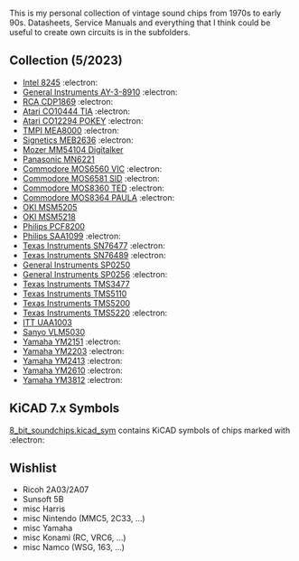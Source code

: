 
This is my personal collection of vintage sound chips from 1970s to early 90s. Datasheets, Service Manuals and everything that I think could be useful to create own circuits is in the subfolders. 

## Collection (5/2023)
+ [Intel 8245](8245) :electron:
+ [General Instruments AY-3-8910](AY-3-8910) :electron:
+ [RCA CDP1869](CDP1869) :electron:  
+ [Atari CO10444 TIA](CO10444_TIA) :electron:
+ [Atari CO12294 POKEY](CO12294_POKEY) :electron:
+ [TMPI MEA8000](MEA8000) :electron:
+ [Signetics MEB2636](MEB2636) :electron:
+ [Mozer MM54104 Digitalker](MM54104)
+ [Panasonic MN6221](MN6221)
+ [Commodore MOS6560 VIC](MOS6560_VIC) :electron:
+ [Commodore MOS6581 SID](MOS6581_SID) :electron:
+ [Commodore MOS8360 TED](MOS8360_TED) :electron:
+ [Commodore MOS8364 PAULA](MOS8364_PAULA) :electron:
+ [OKI MSM5205](MSM5205)
+ [OKI MSM5218](MSM5218)
+ [Philips PCF8200](PCF8200)
+ [Philips SAA1099](SAA1099) :electron:
+ [Texas Instruments SN76477](SN76477) :electron:
+ [Texas Instruments SN76489](SN76489) :electron:
+ [General Instruments SP0250](SP0250)
+ [General Instruments SP0256](SP0256) :electron:
+ [Texas Instruments TMS3477](TMS3477)
+ [Texas Instruments TMS5110](TMS5110)
+ [Texas Instruments TMS5200](TMS5200) 
+ [Texas Instruments TMS5220](TMS5220) :electron:
+ [ITT UAA1003](UAA1003)
+ [Sanyo VLM5030](VLM5030)
+ [Yamaha YM2151](YM2151) :electron:
+ [Yamaha YM2203](YM2203) :electron:
+ [Yamaha YM2413](YM2413) :electron:
+ [Yamaha YM2610](YM2610) :electron:
+ [Yamaha YM3812](YM3812) :electron:

## KiCAD 7.x Symbols
[8_bit_soundchips.kicad_sym](8_bit_soundchips.kicad_sym) contains KiCAD symbols of chips marked with :electron:

## Wishlist
+ Ricoh 2A03/2A07
+ Sunsoft 5B
+ misc Harris 
+ misc Nintendo (MMC5, 2C33, ...)
+ misc Yamaha
+ misc Konami (RC, VRC6, ...)
+ misc Namco (WSG, 163, ...)

